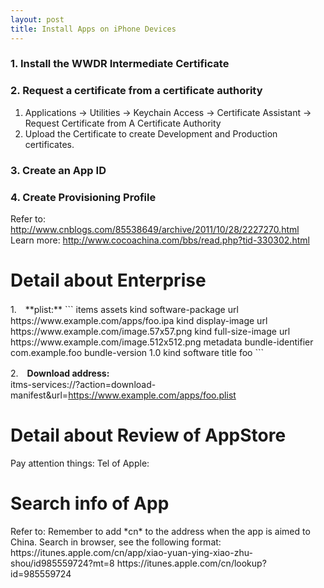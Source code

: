 ```yaml
---
layout: post
title: Install Apps on iPhone Devices
---
```


### 1. Install the WWDR Intermediate Certificate

### 2. Request a certificate from a certificate authority
1. Applications -> Utilities -> Keychain Access ->
Certificate Assistant -> Request Certificate from A Certificate Authority
2. Upload the Certificate to create Development and Production
certificates.

### 3. Create an App ID

### 4. Create Provisioning Profile

Refer to: <http://www.cnblogs.com/85538649/archive/2011/10/28/2227270.html>  
Learn more: <http://www.cocoachina.com/bbs/read.php?tid-330302.html>  

<h1 class="post-center-title">Detail about Enterprise</h1>
1.　**plist:**  
```
<?xml version="1.0" encoding="UTF-8"?>
<!DOCTYPE plist PUBLIC "-//Apple//DTD PLIST 1.0//EN" "http://www.apple.com/DTDs/PropertyList-1.0.dtd">
<plist version="1.0">
<dict>
	<key>items</key>
	<array>
		<dict>
			<key>assets</key>
			<array>
				<dict>
					<key>kind</key>
					<string>software-package</string>
					<key>url</key>
					<string>https://www.example.com/apps/foo.ipa</string>
				</dict>
				<dict>
					<key>kind</key>
					<string>display-image</string>
					<key>url</key>
					<string>https://www.example.com/image.57x57.png</string>
				</dict>
				<dict>
					<key>kind</key>
					<string>full-size-image</string>
					<key>url</key>
					<string>https://www.example.com/image.512x512.png</string>
				</dict>
			</array>
			<key>metadata</key>
			<dict>
				<key>bundle-identifier</key>
				<string>com.example.foo</string>
				<key>bundle-version</key>
				<string>1.0</string>
				<key>kind</key>
				<string>software</string>
				<key>title</key>
				<string>foo</string>
			</dict>
		</dict>
	</array>
</dict>
</plist>
```

2.　**Download address:**  
itms-services://?action=download-manifest&url=https://www.example.com/apps/foo.plist  

<h1 class="post-center-title">Detail about Review of AppStore</h1>
Pay attention things: <http://i.bufan.com/article/201405/45189.html>  
Tel of Apple: <https://developer.apple.com/contact/phone.php>

<h1 class="post-center-title">Search info of App</h1>
Refer to: <http://blog.csdn.net/kesalin/article/details/6605934>  
Remember to add *cn* to the address when the app is aimed to China.  
Search in browser, see the following format:  
https://itunes.apple.com/cn/app/xiao-yuan-ying-xiao-zhu-shou/id985559724?mt=8  
https://itunes.apple.com/cn/lookup?id=985559724
